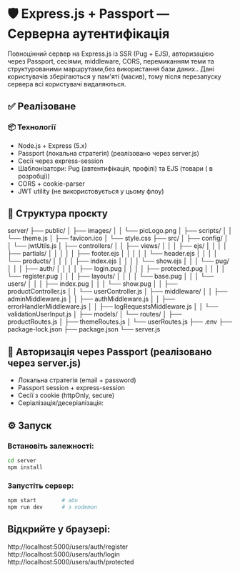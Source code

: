 # 🛡️ Express.js + Passport — Серверна аутентифікація

Повноцінний сервер на Express.js із SSR (Pug + EJS), авторизацією через Passport, сесіями, middleware, CORS, перемиканням теми та структурованими маршрутами,без використання бази даних..
Дані користувачів зберігаються у пам'яті (масив), тому після перезапуску сервера всі користувачі видаляються.

## ✅ Реалізоване

### 📦 Технології

- Node.js + Express (5.x)
- Passport (локальна стратегія) (реалізовано через server.js)
- Сесії через express-session
- Шаблонізатори: Pug (автентифікація, профілі) та EJS (товари ( в розробці))
- CORS + cookie-parser
- JWT utility (не використовується у цьому флоу)

## 📁 Структура проєкту

server/
├── public/
│ ├── images/
│ │ └── picLogo.png
│ ├── scripts/
│ │ └── theme.js
│ ├── favicon.ico
│ └── style.css
├── src/
│ ├── config/
│ │ └── jwtUtils.js
│ ├── controllers/
│ │ ├── views/
│ │ │ ├── ejs/
│ │ │ │ ├── partials/
│ │ │ │ │ ├── footer.ejs
│ │ │ │ │ └── header.ejs
│ │ │ │ └── products/
│ │ │ │ ├── index.ejs
│ │ │ │ └── show.ejs
│ │ │ └── pug/
│ │ │ ├── auth/
│ │ │ │ ├── login.pug
│ │ │ │ ├── protected.pug
│ │ │ │ └── register.pug
│ │ │ ├── layouts/
│ │ │ │ └── base.pug
│ │ │ └── users/
│ │ │ ├── index.pug
│ │ │ └── show.pug
│ │ ├── productController.js
│ │ └── userController.js
│ ├── middleware/
│ │ ├── adminMiddleware.js
│ │ ├── authMiddleware.js
│ │ ├── errorHandlerMiddleware.js
│ │ ├── logRequestsMiddleware.js
│ │ └── validationUserInput.js
│ ├── models/
│ └── routes/
│ ├── productRoutes.js
│ ├── themeRoutes.js
│ └── userRoutes.js
├── .env
├── package-lock.json
├── package.json
└── server.js

## 🔐 Авторизація через Passport (реалізовано через server.js)

- Локальна стратегія (email + password)
- Passport session + express-session
- Сесії з cookie (httpOnly, secure)
- Серіалізація/десеріалізація:

## ⚙️ Запуск

### Встановіть залежності:

```bash
cd server
npm install
```

### Запустіть сервер:

```bash
npm start        # або
npm run dev      # з nodemon
```

## Відкрийте у браузері:

http://localhost:5000/users/auth/register  
http://localhost:5000/users/auth/login
http://localhost:5000/users/auth/protected

